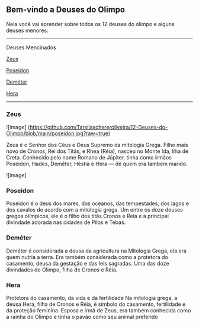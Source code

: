 ## Bem-vindo a Deuses do Olimpo

Nela você vai aprender sobre todos os 12 deuses do olimpo e alguns deuses menores:


*******
Deuses Mencinados 

  [Zeus](#Zeus)
  
  [Poseidon](#Poseidon)
  
  [Deméter](#Demetér)

  [Hera](#Hera)

*******
<div id='Zeus'/> 

### Zeus 
![image] (https://github.com/Tarsilaschereroliveira/12-Deuses-do-Olimpo/blob/main/poseidon.jpg?raw=true)

Zeus é o Senhor dos Céus e Deus Supremo da mitologia Grega. Filho mais novo de Cronos, Rei dos Titãs, e Rhea (Réia), nasceu no Monte Ida, Ilha de Creta. Conhecido pelo nome Romano 
de Júpiter, tinha como irmãos Poseidon, Hades, Deméter, Héstia e Hera — de quem era tambem marido.


<div id='Poseidon'/> 
![image]

### Poseidon

Poseidon é o deus dos mares, dos oceanos, das tempestades, dos lagos e dos cavalos de acordo com a mitologia grega. Um entre os doze deuses gregos olímpicos, ele é o filho dos titãs Cronos e Reia e a principal divindade adorada nas cidades de Pilos e Tebas.


<div id='Deméter'/> 

### Deméter

Deméter é considerada a deusa da agricultura na Mitologia Grega, ela era quem nutria a terra. Era também considerada como a protetora do casamento, deusa da gestação e das leis sagradas. Uma das doze divindades do Olimpo, filha de Cronos e Réia.

<div id='Hera'/>

### Hera

Protetora do casamento, da vida e da fertilidade
Na mitologia grega, a deusa Hera, filha de Cronos e Réia, é símbolo do casamento, fertilidade e da proteção feminina. Esposa e irmã de Zeus, era também conhecida como a rainha do Olimpo e tinha o pavão como seu animal preferido
